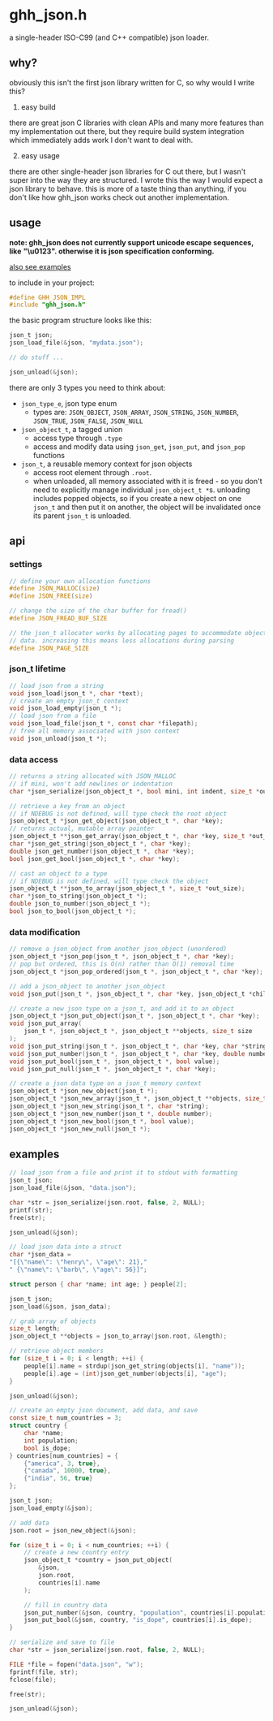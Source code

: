 # ghh_json.h

a single-header ISO-C99 (and C++ compatible) json loader.

## why?

obviously this isn't the first json library written for C, so why would I write
this?

1. easy build

there are great json C libraries with clean APIs and many more features than my
implementation out there, but they require build system integration which
immediately adds work I don't want to deal with.

2. easy usage

there are other single-header json libraries for C out there, but I wasn't super
into the way they are structured. I wrote this the way I would expect a json
library to behave. this is more of a taste thing than anything, if you don't
like how ghh_json works check out another implementation.

## usage

**note: ghh_json does not currently support unicode escape sequences, like**
**"\\u0123". otherwise it is json specification conforming.**

[also see examples](https://github.com/garrisonhh/ghh_json#examples)

to include in your project:

```c
#define GHH_JSON_IMPL
#include "ghh_json.h"
```

the basic program structure looks like this:

```c
json_t json;
json_load_file(&json, "mydata.json");

// do stuff ...

json_unload(&json);
```

there are only 3 types you need to think about:
- `json_type_e`, json type enum
  - types are: `JSON_OBJECT`, `JSON_ARRAY`, `JSON_STRING`, `JSON_NUMBER`,
  `JSON_TRUE`, `JSON_FALSE`, `JSON_NULL`
- `json_object_t`, a tagged union
  - access type through `.type`
  - access and modify data using `json_get`, `json_put`, and `json_pop`
  functions
- `json_t`, a reusable memory context for json objects
  - access root element through `.root`.
  - when unloaded, all memory associated with it is freed - so you don't need
  to explicitly manage individual `json_object_t *`s. unloading includes popped
  objects, so if you create a new object on one `json_t` and then put it on
  another, the object will be invalidated once its parent `json_t` is unloaded.

## api

### settings

```c
// define your own allocation functions
#define JSON_MALLOC(size)
#define JSON_FREE(size)

// change the size of the char buffer for fread()
#define JSON_FREAD_BUF_SIZE

// the json_t allocator works by allocating pages to accommodate objects and
// data. increasing this means less allocations during parsing
#define JSON_PAGE_SIZE
```

### json\_t lifetime

```c
// load json from a string
void json_load(json_t *, char *text);
// create an empty json_t context
void json_load_empty(json_t *);
// load json from a file
void json_load_file(json_t *, const char *filepath);
// free all memory associated with json context
void json_unload(json_t *);
```

### data access

```c
// returns a string allocated with JSON_MALLOC
// if mini, won't add newlines or indentation
char *json_serialize(json_object_t *, bool mini, int indent, size_t *out_len);

// retrieve a key from an object
// if NDEBUG is not defined, will type check the root object
json_object_t *json_get_object(json_object_t *, char *key);
// returns actual, mutable array pointer
json_object_t **json_get_array(json_object_t *, char *key, size_t *out_size);
char *json_get_string(json_object_t *, char *key);
double json_get_number(json_object_t *, char *key);
bool json_get_bool(json_object_t *, char *key);

// cast an object to a type
// if NDEBUG is not defined, will type check the object
json_object_t **json_to_array(json_object_t *, size_t *out_size);
char *json_to_string(json_object_t *);
double json_to_number(json_object_t *);
bool json_to_bool(json_object_t *);
```

### data modification

```c
// remove a json_object from another json_object (unordered)
json_object_t *json_pop(json_t *, json_object_t *, char *key);
// pop but ordered, this is O(n) rather than O(1) removal time
json_object_t *json_pop_ordered(json_t *, json_object_t *, char *key);

// add a json_object to another json_object
void json_put(json_t *, json_object_t *, char *key, json_object_t *child);

// create a new json type on a json_t, and add it to an object
json_object_t *json_put_object(json_t *, json_object_t *, char *key);
void json_put_array(
	json_t *, json_object_t *, json_object_t **objects, size_t size
);
void json_put_string(json_t *, json_object_t *, char *key, char *string);
void json_put_number(json_t *, json_object_t *, char *key, double number);
void json_put_bool(json_t *, json_object_t *, bool value);
void json_put_null(json_t *, json_object_t *, char *key);

// create a json data type on a json_t memory context
json_object_t *json_new_object(json_t *);
json_object_t *json_new_array(json_t *, json_object_t **objects, size_t size);
json_object_t *json_new_string(json_t *, char *string);
json_object_t *json_new_number(json_t *, double number);
json_object_t *json_new_bool(json_t *, bool value);
json_object_t *json_new_null(json_t *);
```

## examples

```c
// load json from a file and print it to stdout with formatting
json_t json;
json_load_file(&json, "data.json");

char *str = json_serialize(json.root, false, 2, NULL);
printf(str);
free(str);

json_unload(&json);
```

```c
// load json data into a struct
char *json_data =
"[{\"name\": \"henry\", \"age\": 21},"
" {\"name\": \"barb\", \"age\": 56}]";

struct person { char *name; int age; } people[2];

json_t json;
json_load(&json, json_data);

// grab array of objects
size_t length;
json_object_t **objects = json_to_array(json.root, &length);

// retrieve object members
for (size_t i = 0; i < length; ++i) {
    people[i].name = strdup(json_get_string(objects[i], "name"));
    people[i].age = (int)json_get_number(objects[i], "age");
}

json_unload(&json);
```

```c
// create an empty json document, add data, and save
const size_t num_countries = 3;
struct country {
    char *name;
    int population;
    bool is_dope;
} countries[num_countries] = {
    {"america", 3, true},
    {"canada", 10000, true},
    {"india", 56, true}
};

json_t json;
json_load_empty(&json);

// add data
json.root = json_new_object(&json);

for (size_t i = 0; i < num_countries; ++i) {
    // create a new country entry
    json_object_t *country = json_put_object(
        &json,
        json.root,
        countries[i].name
    );

    // fill in country data
    json_put_number(&json, country, "population", countries[i].population);
    json_put_bool(&json, country, "is_dope", countries[i].is_dope);
}

// serialize and save to file
char *str = json_serialize(json.root, false, 2, NULL);

FILE *file = fopen("data.json", "w");
fprintf(file, str);
fclose(file);

free(str);

json_unload(&json);
```
